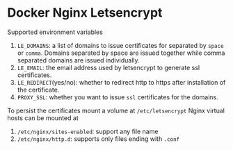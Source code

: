 # Docker Nginx Letsencrypt

Supported environment variables

1. `LE_DOMAINS`: a list of domains to issue certificates for separated by `space` or `comma`. Domains separated by space are issued together while comma separated domains are issued individually.
1. `LE_EMAIL`: the email address used by letsencrypt to generate ssl certificates.
2. `LE_REDIRECT`(yes/no): whether to redirect http to https after installation of the certificate.
3. `PROXY_SSL`: whether you want to issue `ssl` certificates for the domains.

To persist the certificates mount a volume at `/etc/letsencrypt`
Nginx virtual hosts can be mounted at
1. `/etc/nginx/sites-enabled`: support any file name
2. `/etc/nginx/http.d`: supports only files ending with `.conf`
